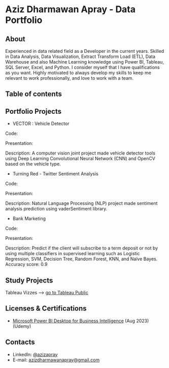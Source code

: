 # Aziz Dharmawan Apray - Data Portfolio
## About
Experienced in data related field as a Developer in the current years. Skilled in Data Analysis, Data Visualization, Extract Transform Load (ETL), Data Warehouse and also Machine Learning knowledge using Power BI, Tableau, SQL Server, Excel, and Python. I consider myself that I have qualifications as you want. Highly motivated to always develop my skills to keep me relevant to work professionally, and love to work with a team.

## Table of contents

## Portfolio Projects
- VECTOR : Vehicle Detector

Code:

Presentation:

Description:
A computer vision joint project made vehicle detector tools using Deep Learning Convolutional Neural Network (CNN) and OpenCV based on the vehicle type.

- Turning Red - Twitter Sentiment Analysis

Code:

Presentation:

Description:
Natural Language Processing (NLP) project made sentiment analysis prediction using vaderSentiment library.

- Bank Marketing

Code:

Presentation:

Description:
Predict if the client will subscribe to a term deposit or not by using multiple classifiers in supervised learning such as Logistic Regression, SVM, Decision Tree, Random Forest, KNN, and Naïve Bayes. Accuracy score: 0.9



## Study Projects
Tableau Vizzes -->
[go to Tableau Public](https://public.tableau.com/app/profile/aziz.dharmawan.apray/vizzes)
## Licenses & Certifications
- [Microsoft Power BI Desktop for Business Intelligence](https://www.udemy.com/certificate/UC-6462a896-be16-4da1-a72d-9c58d1166444/?utm_source=sendgrid.com&utm_medium=email&utm_campaign=email) (Aug 2023) (Udemy)
## Contacts
- LinkedIn: [@azizapray](https://www.linkedin.com/in/azizapray/)
- E-mail: [azizdharmawanapray@gmail.com](mailto:azizdharmawanapray@gmail.com)
